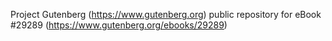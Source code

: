 Project Gutenberg (https://www.gutenberg.org) public repository for eBook #29289 (https://www.gutenberg.org/ebooks/29289)
